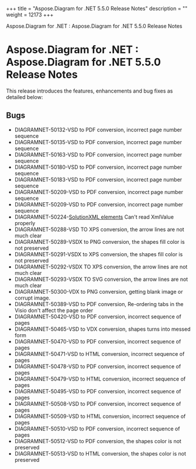 +++
title = "Aspose.Diagram for .NET 5.5.0 Release Notes" 
description = "" 
weight = 12173 
+++

Aspose.Diagram for .NET : Aspose.Diagram for .NET 5.5.0 Release Notes  

# Aspose.Diagram for .NET : Aspose.Diagram for .NET 5.5.0 Release Notes


This release introduces the features, enhancements and bug fixes as detailed below:

## Bugs

*   DIAGRAMNET-50132-VSD to PDF conversion, incorrect page number sequence
*   DIAGRAMNET-50135-VSD to PDF conversion, incorrect page number sequence
*   DIAGRAMNET-50163-VSD to PDF conversion, incorrect page number sequence
*   DIAGRAMNET-50180-VSD to PDF conversion, incorrect page number sequence
*   DIAGRAMNET-50183-VSD to PDF conversion, incorrect page number sequence
*   DIAGRAMNET-50209-VSD to PDF conversion, incorrect page number sequence 
*   DIAGRAMNET-50209-VSD to PDF conversion, incorrect page number sequence
*   DIAGRAMNET-50224-[SolutionXML elements](/pages/createpage.action?spaceKey=diagramnet&title=SolutionXML+elements&linkCreation=true&fromPageId=18353043) Can't read XmlValue properly
*   DIAGRAMNET-50288-VSD TO XPS conversion, the arrow lines are not much clear
*   DIAGRAMNET-50289-VSDX to PNG conversion, the shapes fill color is not preserved
*   DIAGRAMNET-50291-VSDX to XPS conversion, the shapes fill color is not preserved
*   DIAGRAMNET-50292-VSDX TO XPS conversion, the arrow lines are not much clear
*   DIAGRAMNET-50293-VSDX TO SVG conversion, the arrow lines are not much clear
*   DIAGRAMNET-50300-VDX to PNG conversion, getting blank image or corrupt image.
*   DIAGRAMNET-50389-VSD to PDF conversion, Re-ordering tabs in the Visio don't affect the page order
*   DIAGRAMNET-50420-VSD to PDF conversion, incorrect sequence of pages
*   DIAGRAMNET-50465-VSD to VDX conversion, shapes turns into messed form
*   DIAGRAMNET-50470-VSD to PDF conversion, incorrect sequence of pages
*   DIAGRAMNET-50471-VSD to HTML conversion, incorrect sequence of pages
*   DIAGRAMNET-50478-VSD to PDF conversion, incorrect sequence of pages
*   DIAGRAMNET-50479-VSD to HTML conversion, incorrect sequence of pages
*   DIAGRAMNET-50495-VSD to PDF conversion, incorrect sequence of pages
*   DIAGRAMNET-50508-VSD to PDF conversion, incorrect sequence of pages
*   DIAGRAMNET-50509-VSD to HTML conversion, incorrect sequence of pages
*   DIAGRAMNET-50510-VSD to PDF conversion, incorrect sequence of pages
*   DIAGRAMNET-50512-VSD to PDF conversion, the shapes color is not preserved
*   DIAGRAMNET-50513-VSD to HTML conversion, the shapes color is not preserved

